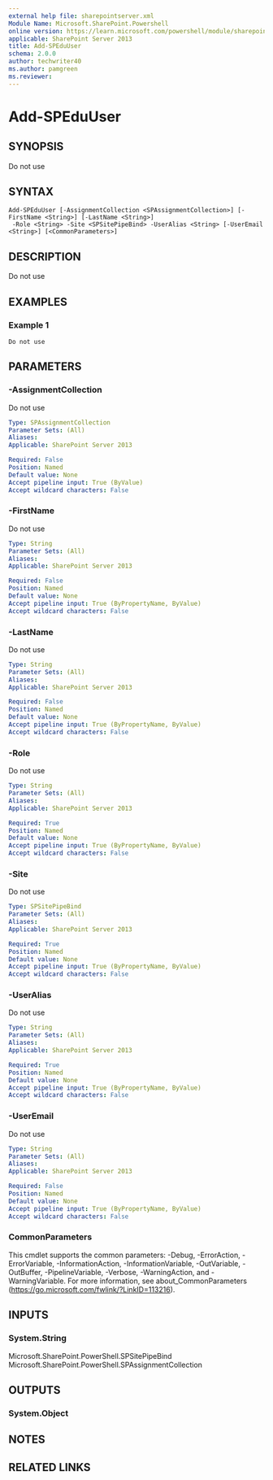 ```yaml
---
external help file: sharepointserver.xml
Module Name: Microsoft.SharePoint.Powershell
online version: https://learn.microsoft.com/powershell/module/sharepoint-server/add-speduuser
applicable: SharePoint Server 2013
title: Add-SPEduUser
schema: 2.0.0
author: techwriter40
ms.author: pamgreen
ms.reviewer:
---
```


# Add-SPEduUser

## SYNOPSIS
Do not use

## SYNTAX

```
Add-SPEduUser [-AssignmentCollection <SPAssignmentCollection>] [-FirstName <String>] [-LastName <String>]
 -Role <String> -Site <SPSitePipeBind> -UserAlias <String> [-UserEmail <String>] [<CommonParameters>]
```

## DESCRIPTION
Do not use

## EXAMPLES

### Example 1 
```
Do not use
```



## PARAMETERS

### -AssignmentCollection
Do not use

```yaml
Type: SPAssignmentCollection
Parameter Sets: (All)
Aliases: 
Applicable: SharePoint Server 2013

Required: False
Position: Named
Default value: None
Accept pipeline input: True (ByValue)
Accept wildcard characters: False
```

### -FirstName
Do not use

```yaml
Type: String
Parameter Sets: (All)
Aliases: 
Applicable: SharePoint Server 2013

Required: False
Position: Named
Default value: None
Accept pipeline input: True (ByPropertyName, ByValue)
Accept wildcard characters: False
```

### -LastName
Do not use

```yaml
Type: String
Parameter Sets: (All)
Aliases: 
Applicable: SharePoint Server 2013

Required: False
Position: Named
Default value: None
Accept pipeline input: True (ByPropertyName, ByValue)
Accept wildcard characters: False
```

### -Role
Do not use

```yaml
Type: String
Parameter Sets: (All)
Aliases: 
Applicable: SharePoint Server 2013

Required: True
Position: Named
Default value: None
Accept pipeline input: True (ByPropertyName, ByValue)
Accept wildcard characters: False
```

### -Site
Do not use

```yaml
Type: SPSitePipeBind
Parameter Sets: (All)
Aliases: 
Applicable: SharePoint Server 2013

Required: True
Position: Named
Default value: None
Accept pipeline input: True (ByPropertyName, ByValue)
Accept wildcard characters: False
```

### -UserAlias
Do not use

```yaml
Type: String
Parameter Sets: (All)
Aliases: 
Applicable: SharePoint Server 2013

Required: True
Position: Named
Default value: None
Accept pipeline input: True (ByPropertyName, ByValue)
Accept wildcard characters: False
```

### -UserEmail
Do not use

```yaml
Type: String
Parameter Sets: (All)
Aliases: 
Applicable: SharePoint Server 2013

Required: False
Position: Named
Default value: None
Accept pipeline input: True (ByPropertyName, ByValue)
Accept wildcard characters: False
```

### CommonParameters
This cmdlet supports the common parameters: -Debug, -ErrorAction, -ErrorVariable, -InformationAction, -InformationVariable, -OutVariable, -OutBuffer, -PipelineVariable, -Verbose, -WarningAction, and -WarningVariable. For more information, see about_CommonParameters (https://go.microsoft.com/fwlink/?LinkID=113216).

## INPUTS

### System.String
Microsoft.SharePoint.PowerShell.SPSitePipeBind
Microsoft.SharePoint.PowerShell.SPAssignmentCollection

## OUTPUTS

### System.Object

## NOTES

## RELATED LINKS

